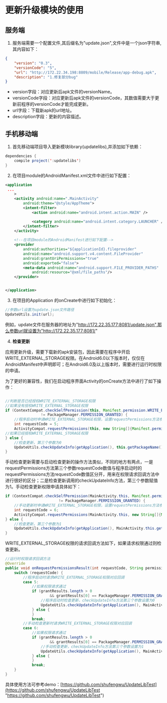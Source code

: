 # 更新升级模块的使用

## 服务端
1. 服务端需要一个配置文件,其后缀名为"update.json",文件中是一个json字符串,其内容如下：
```json
{
	"version": "0.3", 
	"versionCode": "5",
	"url": "http://172.22.34.198:8809/mobile/Release/app-debug.apk", 
	"description": "1.修复部分bug"
}
```
* version字段：对应更新后apk文件的versionName。
* versionCode字段：对应更新后apk文件的versionCode，其数值需要大于更新前程序的versionCode才能完成更新。
* url字段：下载新apk的url地址。
* description字段：更新的内容描述。


## 手机移动端
1. 首先移动端项目导入更新模块library(updatelibs),并添加如下依赖：
```java
dependencies {
    compile project(':updatelibs')
}
```
2. 在项目module的AndroidManifest.xml文件中进行如下配置：
```xml
<application
 ...   
	>
    <activity android:name=".MainActivity"
        android:theme="@style/AppTheme">
        <intent-filter>
            <action android:name="android.intent.action.MAIN" />

            <category android:name="android.intent.category.LAUNCHER" />
        </intent-filter>
    </activity>
	
	<!--在项目module的AndroidManifest进行如下配置-->
    <provider
        android:authorities="${applicationId}.fileprovider"
        android:name="android.support.v4.content.FileProvider"
        android:grantUriPermissions="true"
        android:exported="false">
        <meta-data android:name="android.support.FILE_PROVIDER_PATHS"
            android:resource="@xml/file_paths"/>
    </provider>


</application>
```
3. 在项目的Application 的onCreate中进行如下初始化：
```java
//参数url设置为update.json文件路径
UpdateUtils.init(url);

```
例如，update文件在服务器的地址为"http://172.22.35.177:8081/update.json",那么参数url就设置为"http://172.22.35.177:8081/"

4. **检查更新**

应用更新升级，需要下载新的apk安装包，因此需要在程序中开启WRITE_EXTERNAL_STORAGE权限。在Android6.0以下版本时，仅仅在AndroidManifest中声明即可；在Android6.0及以上版本时，需要进行运行时权限的申请。

为了更好的兼容性，我们在启动程序界面Activity的onCreate方法中进行了如下操作：
```java

//判断是否已经授权WRITE_EXTERNAL_STORAGE权限
//如果没有授权WRITE_EXTERNAL_STORAGE权限
if (ContextCompat.checkSelfPermission(this, Manifest.permission.WRITE_EXTERNAL_STORAGE)
                != PackageManager.PERMISSION_GRANTED) {
    //程序启动时申请WRITE_EXTERNAL_STORAGE权限，设置requestPermissions方法参数requestCode为5
	int requestCode = 5;
	ActivityCompat.requestPermissions(this, new String[]{Manifest.permission.WRITE_EXTERNAL_STORAGE}, requestCode);
//如果已经授权WRITE_EXTERNAL_STORAGE权限
} else {
	//检查更新，第三个参数为0
	UpdateUtils.checkUpdateInfo(getApplication(), this.getPackageName() + ".fileprovider", 0);
}
```
手动检查更新需要与启动检查更新的操作方法类似，不同的地方有两点，一是requestPermissions方法第三个参数requestCode数值与程序启动时的requestPermissions方法requestCode数值区分开，用来在权限请求回调方法中进行很好的区分；二是检查更新调用的checkUpdateInfo方法，第三个参数赋值为1。手动检查更新权限申请具体如下：
```java
if (ContextCompat.checkSelfPermission(MainActivity.this, Manifest.permission.WRITE_EXTERNAL_STORAGE)
                        != PackageManager.PERMISSION_GRANTED) {
    //手动更新时申请WRITE_EXTERNAL_STORAGE权限，设置requestPermissions方法参数requestCode设置为6
	int requestCode = 6;
	ActivityCompat.requestPermissions(MainActivity.this, new String[]{Manifest.permission.WRITE_EXTERNAL_STORAGE}, requestCode);
} else {
	//检查更新，第三个参数为1
	UpdateUtils.checkUpdateInfo(getApplication(), MainActivity.this.getPackageName() + ".fileprovider", 1);
}
```

WRITE_EXTERNAL_STORAGE权限的请求回调方法如下，如果请求权限通过则检查更新。
```java
//运行时权限请求回调方法
@Override
public void onRequestPermissionsResult(int requestCode, String permissions[], int[] grantResults) {
    switch (requestCode) {
        //程序启动时请求WRITE_EXTERNAL_STORAGE权限对应回调
        case 5:
            //如果权限请求通过
            if (grantResults.length > 0
                    && grantResults[0] == PackageManager.PERMISSION_GRANTED) {
                //程序启动时检查更新，checkUpdateInfo方法第三个参数设置为0
                UpdateUtils.checkUpdateInfo(getApplication(), MainActivity.this.getPackageName() + ".fileprovider", 0);
            } else {
            }
            break;
        //手动检查更新时请求WRITE_EXTERNAL_STORAGE权限对应回调
        case 6:
            //如果权限请求通过
            if (grantResults.length > 0
                    && grantResults[0] == PackageManager.PERMISSION_GRANTED) {
                //手动检查更新，checkUpdateInfo方法第三个参数设置为1
                UpdateUtils.checkUpdateInfo(getApplication(), MainActivity.this.getPackageName() + ".fileprovider", 1);
            } else {
            }
            break;
    }
}
```

具体使用方法可参考demo：[https://github.com/shufengwu/UpdateLibTest](https://github.com/shufengwu/UpdateLibTest "https://github.com/shufengwu/UpdateLibTest")
